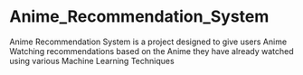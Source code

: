 # Anime_Recommendation_System
 Anime Recommendation System is a project designed to give users Anime Watching recommendations based on the Anime they have already watched using various Machine Learning Techniques
